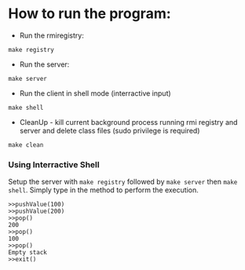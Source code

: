 # How to run the program: 

- Run the rmiregistry:

```
make registry
```

- Run the server: 

```
make server 
```

- Run the client in shell mode (interractive input)

```
make shell 
```

- CleanUp - kill current background process running rmi registry and server and delete class files (sudo privilege is required) 

```
make clean 
```

### Using Interractive Shell

Setup the server with `make registry` followed by `make server` then `make shell`. Simply type in the method to perform the execution.

```
>>pushValue(100)
>>pushValue(200)
>>pop()
200
>>pop()
100
>>pop()
Empty stack
>>exit()
```